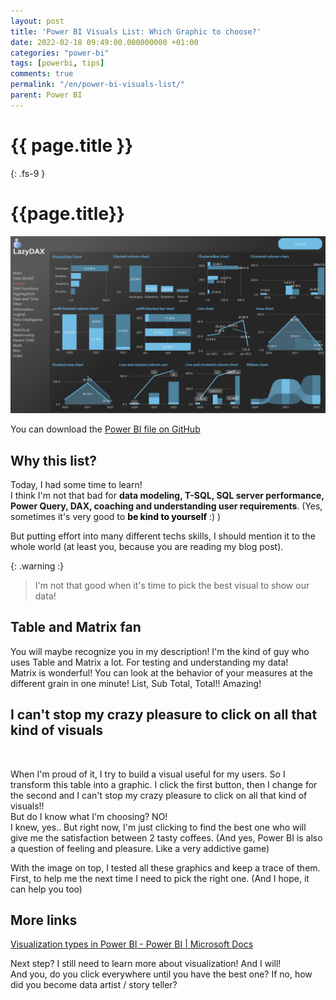 ```yaml
---
layout: post
title: 'Power BI Visuals List: Which Graphic to choose?'
date: 2022-02-18 09:49:00.000000000 +01:00
categories: "power-bi"
tags: [powerbi, tips]
comments: true
permalink: "/en/power-bi-visuals-list/"
parent: Power BI
---
```

# {{ page.title }}
{: .fs-9 }

# {{page.title}}

![powerbi-visuallist](../../assets/2022/PBIDesktop_LazyDAX_Visuals.png)



You can download the [Power BI file on GitHub](https://github.com/arnaudgastelblum/LazyDAX/raw/master/LazyDAX.pbix)


<h2 id="why-this-list">Why this list?</h2>
<p><!-- /wp:heading --></p>
<p><!-- wp:paragraph --></p>
<p>Today, I had some time to learn!<br />I think I'm not that bad for <strong>data modeling, T-SQL, SQL server performance, Power Query, DAX, coaching and understanding user requirements</strong>. (Yes, sometimes it's very good to <strong><mark style="background-color:rgba(0, 0, 0, 0)" class="has-inline-color has-vivid-green-cyan-color">be kind to yourself</mark></strong> :) )</p>
<p><!-- /wp:paragraph --></p>
<p><!-- wp:paragraph --></p>
<p>But putting effort into many different techs skills, I should mention it to the whole world (at least you, because you are reading my blog post).</p>
<p><!-- /wp:paragraph --></p>
<p><!-- wp:pullquote --></p>

{: .warning :}
>I'm not that good when it's time to pick the best visual to show our data!

## Table and Matrix fan


<p>You will maybe recognize you in my description! I'm the kind of guy who uses Table and Matrix a lot. For testing and understanding my data!<br />Matrix is wonderful! You can look at the behavior of your measures at the different grain in one minute! List, Sub Total, Total!! Amazing!</p>


<h2 id="i-can-t-stop-my-crazy-pleasure-to-click-on-all-that-kind-of-visuals">I can't stop my crazy pleasure to click on all that kind of visuals</h2>
<p><!-- /wp:heading --></p>
<p><!-- wp:image {"align":"center","id":5178,"sizeSlug":"full","linkDestination":"none"} --></p>
<div class="wp-block-image">
<figure class="aligncenter size-full"><img src="{{ site.baseurl }}/assets/2022/02/image-6.png" alt="" class="wp-image-5178" /></figure>
</div>
<p><!-- /wp:image --></p>
<p><!-- wp:paragraph --></p>
<p>When I'm proud of it, I try to build a visual useful for my users. So I transform this table into a graphic. I click the first button, then I change for the second and I can't stop my crazy pleasure to click on all that kind of visuals!!<br />But do I know what I'm choosing? NO!<br />I knew, yes.. But right now, I'm just clicking to find the best one who will give me the satisfaction between 2 tasty coffees. (And yes, Power BI is also a question of feeling and pleasure. Like a very addictive game)</p>
<p><!-- /wp:paragraph --></p>
<p><!-- wp:paragraph --></p>
<p>With the image on top, I tested all these graphics and keep a trace of them. First, to help me the next time I need to pick the right one. (And I hope, it can help you too)</p>



## More links

<p><a href="https://docs.microsoft.com/en-us/power-bi/visuals/power-bi-visualization-types-for-reports-and-q-and-a">Visualization types in Power BI - Power BI | Microsoft Docs</a></p>


<p>Next step? I still need to learn more about visualization! And I will!<br />And you, do you click everywhere until you have the best one? If no, how did you become data artist / story teller?</p>

